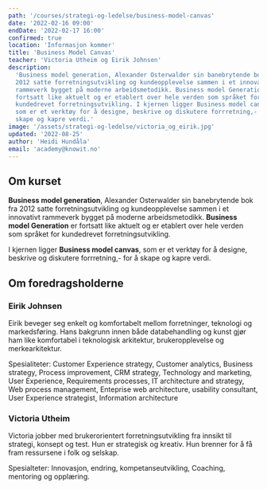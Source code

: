 ```yaml
---
path: '/courses/strategi-og-ledelse/business-model-canvas'
date: '2022-02-16 09:00'
endDate: '2022-02-17 16:00'
confirmed: true
location: 'Informasjon kommer'
title: 'Business Model Canvas'
teacher: 'Victoria Utheim og Eirik Johnsen'
description:
  'Business model generation, Alexander Osterwalder sin banebrytende bok fra
  2012 satte forretningsutvikling og kundeopplevelse sammen i et innovativt
  rammeverk bygget på moderne arbeidsmetodikk. Business model Generation er
  fortsatt like aktuelt og er etablert over hele verden som språket for
  kundedrevet forretningsutvikling. I kjernen ligger Business model canvas,
  som er et verktøy for å designe, beskrive og diskutere forrretning,- for å
  skape og kapre verdi.'
image: '/assets/strategi-og-ledelse/victoria_og_eirik.jpg'
updated: '2022-08-25'
author: 'Heidi Hundåla'
email: 'academy@knowit.no'
---
```


## Om kurset

**Business model generation**, Alexander Osterwalder sin banebrytende bok fra
2012 satte forretningsutvikling og kundeopplevelse sammen i et innovativt
rammeverk bygget på moderne arbeidsmetodikk. **Business model Generation** er
fortsatt like aktuelt og er etablert over hele verden som språket for
kundedrevet forretningsutvikling.

I kjernen ligger **Business model canvas**, som er et verktøy for å designe,
beskrive og diskutere forrretning,- for å skape og kapre verdi.

## Om foredragsholderne

### Eirik Johnsen

Eirik beveger seg enkelt og komfortabelt mellom forretninger, teknologi og
markedsføring. Hans bakgrunn innen både databehandling og kunst gjør ham like
komfortabel i teknologisk arkitektur, brukeropplevelse og merkearkitektur.

Spesialiteter: Customer Experience strategy, Customer analytics, Business
strategy, Process improvement, CRM strategy, Technology and marketing, User
Experience, Requirements processes, IT architecture and strategy, Web process
management, Enteprise web architecture, usability consultant, User Experience
strategist, Information architecture

### Victoria Utheim

Victoria jobber med brukerorientert forretningsutvikling fra innsikt til
strategi, konsept og test. Hun er strategisk og kreativ. Hun brenner for å få
fram ressursene i folk og selskap.

Spesialteter: Innovasjon, endring, kompetanseutvikling, Coaching, mentoring og
opplæring.
